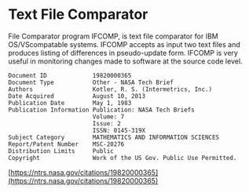 # Text File Comparator

File Comparator program IFCOMP, is text file comparator for IBM
OS/VScompatable systems. IFCOMP accepts as input two text files
and produces listing of differences in pseudo-update form.
IFCOMP is very useful in monitoring changes made to software at
the source code level.

```
Document ID             19820000365
Document Type           Other - NASA Tech Brief
Authors                 Kotler, R. S. (Intermetrics, Inc.)
Date Acquired           August 10, 2013
Publication Date        May 1, 1983
Publication Information Publication: NASA Tech Briefs
                        Volume: 7
                        Issue: 2
                        ISSN: 0145-319X
Subject Category        MATHEMATICS AND INFORMATION SCIENCES
Report/Patent Number    MSC-20276
Distribution Limits     Public
Copyright               Work of the US Gov. Public Use Permitted.
```

[https://ntrs.nasa.gov/citations/19820000365](https://ntrs.nasa.gov/citations/19820000365)
